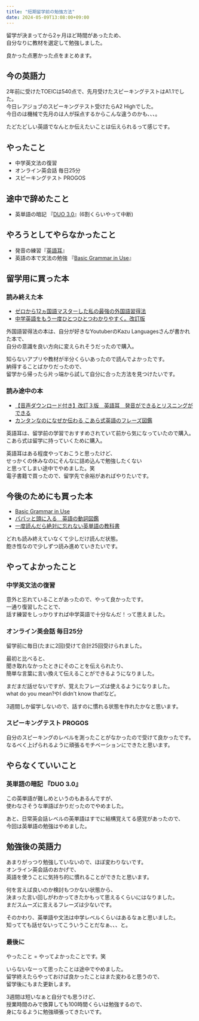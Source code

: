 ```yaml
---
title: "短期留学前の勉強方法"
date: 2024-05-09T13:08:00+09:00
---
```



留学が決まってから2ヶ月ほど時間があったため、  
自分なりに教材を選定して勉強しました。

良かった点悪かった点をまとめます。

## 今の英語力

2年前に受けたTOEICは540点で、先月受けたスピーキングテストはA1.1でした。  
今日レアジョブのスピーキングテスト受けたらA2 Highでした。  
今日のは機械で先月のは人が採点するからこんな違うのかも、、、。

たどたどしい英語でなんとか伝えたいことは伝えられるって感じです。

## やったこと

- 中学英文法の復習
- オンライン英会話 毎日25分
- スピーキングテスト PROGOS

## 途中で辞めたこと

- 英単語の暗記 『[DUO 3.0](https://amzn.asia/d/0HViB8n)』(6割くらいやって中断)


## やろうとしてやらなかったこと

- 発音の練習『[英語耳](https://amzn.asia/d/dUvBv1X)』
- 英語の本で文法の勉強 『[Basic Grammar in Use](https://amzn.asia/d/9bzAx5T)』


## 留学用に買った本
### 読み終えた本

- [ゼロから12ヵ国語マスターした私の最強の外国語習得法](https://amzn.asia/d/g0bP6pv)
- [中学英語をもう一度ひとつひとつわかりやすく。改訂版](https://amzn.asia/d/5MDYnPV)

外国語習得法の本は、自分が好きなYoutuberのKazu Languagesさんが書かれた本で、  
自分の意識を良い方向に変えられそうだったので購入。

知らないアプリや教材が半分くらいあったので読んでよかったです。  
納得することばかりだったので、  
留学から帰ったら片っ端から試して自分に合った方法を見つけたいです。

### 読み途中の本

- [【音声ダウンロード付き】改訂３版　英語耳　発音ができるとリスニングができる](https://amzn.asia/d/dUvBv1X)
- [カンタンなのになぜか伝わる こあら式英語のフレーズ図鑑](https://amzn.asia/d/cgrvIyK)

英語耳は、留学前の学習でおすすめされていて前から気になっていたので購入。  
こあら式は留学に持っていくために購入。  

英語耳はある程度やっておこうと思ったけど、  
せっかくの休みなのにそんなに詰め込んで勉強したくない  
と思ってしまい途中でやめました。笑  
電子書籍で買ったので、留学先で余裕があればやりたいです。


## 今後のためにも買った本

- [Basic Grammar in Use](https://amzn.asia/d/9bzAx5T)
- [パパッと頭に入る　英語の動詞図鑑](https://amzn.asia/d/eDEzk3r)
- [一度読んだら絶対に忘れない英単語の教科書](https://amzn.asia/d/4SP3NE1)

どれも読み終えていなくて少しだけ読んだ状態。  
飽き性なので少しずつ読み進めていきたいです。


## やってよかったこと

### 中学英文法の復習

意外と忘れていることがあったので、やって良かったです。  
一通り復習したことで、  
話す練習をしっかりすれば中学英語で十分なんだ！って思えました。


### オンライン英会話 毎日25分

留学前に毎日(たまに2回)受けて合計25回受けられました。

最初と比べると、  
聞き取れなかったときにそのことを伝えられたり、  
簡単な言葉に言い換えて伝えることができるようになりました。

まだまだ話せないですが、覚えたフレーズは使えるようになりました。  
what do you mean?やI didn't know that!など。

3週間しか留学しないので、話すのに慣れる状態を作れたかなと思います。

### スピーキングテスト PROGOS

自分のスピーキングのレベルを測ったことがなかったので受けて良かったです。  
なるべく上げられるように頑張るモチベーションにできたと思います。

## やらなくていいこと

### 英単語の暗記 『DUO 3.0』

この英単語が難しめというのもあるんですが、  
使わなさそうな単語ばかりだったのでやめました。  

あと、日常英会話レベルの英単語はすでに結構覚えてる感覚があったので、  
今回は英単語の勉強はやめました。

## 勉強後の英語力

あまりがっつり勉強していないので、ほぼ変わりないです。  
オンライン英会話のおかげで、  
英語を使うことに気持ち的に慣れることができたと思います。

何を言えば良いのか検討もつかない状態から、  
決まった言い回しがわかってきたかもって思えるくらいにはなりました。  
まだスムーズに言えるフレーズは少ないです。

そのかわり、英単語や文法は中学レベルくらいはあるなぁと思いました。  
知ってても話せないってこういうことだなぁ、、、と。


### 最後に

やったこと = やってよかったことです。笑

いらないなーって思ったことは途中でやめました。  
留学終えたらやっておけば良かったことはまた変わると思うので、  
留学後にもまた更新します。


3週間は短いなぁと自分でも思うけど、  
授業時間のみで換算しても100時間くらいは勉強するので、  
身になるように勉強頑張ってきたいです。